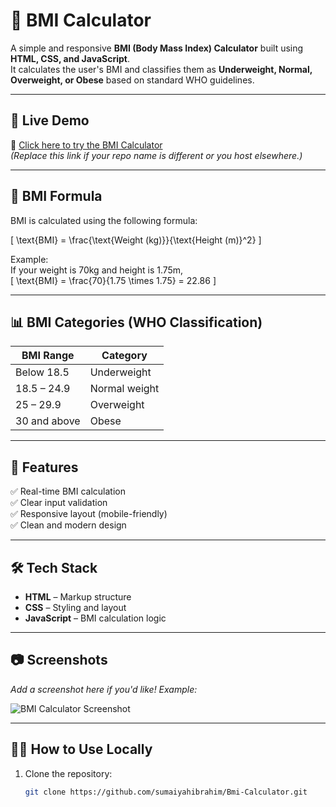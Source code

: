 # 🧮 BMI Calculator

A simple and responsive **BMI (Body Mass Index) Calculator** built using **HTML, CSS, and JavaScript**.  
It calculates the user's BMI and classifies them as **Underweight, Normal, Overweight, or Obese** based on standard WHO guidelines.
 
---

## 🚀 Live Demo

🔗 [Click here to try the BMI Calculator](https://sumaiyahibrahim.github.io/Bmi-Calculator/)  
_(Replace this link if your repo name is different or you host elsewhere.)_

---

## 📐 BMI Formula

BMI is calculated using the following formula:

\[
\text{BMI} = \frac{\text{Weight (kg)}}{\text{Height (m)}^2}
\]

Example:  
If your weight is 70kg and height is 1.75m,  
\[
\text{BMI} = \frac{70}{1.75 \times 1.75} = 22.86
\]

---

## 📊 BMI Categories (WHO Classification)

| BMI Range       | Category       |
|-----------------|----------------|
| Below 18.5      | Underweight    |
| 18.5 – 24.9     | Normal weight  |
| 25 – 29.9       | Overweight     |
| 30 and above    | Obese          |

---

## 📁 Features

✅ Real-time BMI calculation  
✅ Clear input validation  
✅ Responsive layout (mobile-friendly)  
✅ Clean and modern design  

---

## 🛠️ Tech Stack

- **HTML** – Markup structure  
- **CSS** – Styling and layout  
- **JavaScript** – BMI calculation logic  

---

## 📷 Screenshots

_Add a screenshot here if you'd like! Example:_

![BMI Calculator Screenshot](screenshot.png)

---

## 👩‍💻 How to Use Locally

1. Clone the repository:
   ```bash
   git clone https://github.com/sumaiyahibrahim/Bmi-Calculator.git
